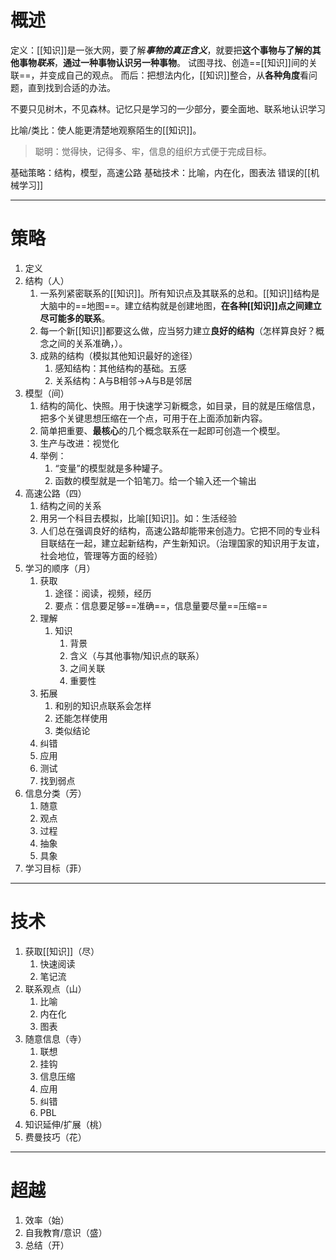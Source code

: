 # 概述
定义：[[知识]]是一张大网，要了解***事物的真正含义***，就要把**这个事物与了解的其他事物*联系***，**通过一种事物认识另一种事物**。
试图寻找、创造==[[知识]]间的关联==，并变成自己的观点。
而后：把想法内化，[[知识]]整合，从**各种角度**看问题，直到找到合适的办法。

不要只见树木，不见森林。记忆只是学习的一少部分，要全面地、联系地认识学习

比喻/类比：使人能更清楚地观察陌生的[[知识]]。

>聪明：觉得快，记得多、牢，信息的组织方式便于完成目标。

基础策略：结构，模型，高速公路
基础技术：比喻，内在化，图表法
错误的[[机械学习]]


- - -
# 策略
1. 定义
2. 结构（人）
	1. 一系列紧密联系的[[知识]]。所有知识点及其联系的总和。[[知识]]结构是大脑中的==地图==。建立结构就是创建地图，**在各种[[知识]]点之间建立尽可能多的联系**。
	2. 每一个新[[知识]]都要这么做，应当努力建立**良好的结构**（怎样算良好？概念之间的关系准确，）。
	3. 成熟的结构（模拟其他知识最好的途径）
		1. 感知结构：其他结构的基础。五感
		2. 关系结构：A与B相邻→A与B是邻居
3. 模型（间）
	1. 结构的简化、快照。用于快速学习新概念，如目录，目的就是压缩信息，把多个关键思想压缩在一个点，可用于在上面添加新内容。
	2. 简单把重要、**最核心**的几个概念联系在一起即可创造一个模型。
	3. 生产与改进：视觉化
	4. 举例：
		1. “变量”的模型就是多种罐子。
		2. 函数的模型就是一个铅笔刀。给一个输入还一个输出
4. 高速公路（四）
	1. 结构之间的关系
	2. 用另一个科目去模拟，比喻[[知识]]。如：生活经验
	3. 人们总在强调良好的结构，高速公路却能带来创造力。它把不同的专业科目联结在一起，建立起新结构，产生新知识。（治理国家的知识用于友谊，社会地位，管理等方面的经验）
5. 学习的顺序（月）
	1. 获取
		1. 途径：阅读，视频，经历
		2. 要点：信息要足够==准确==，信息量要尽量==压缩==
	2. 理解
		1. 知识
			1. 背景
			2. 含义（与其他事物/知识点的联系）
			3. 之间关联
			4. 重要性
	3. 拓展
		1. 和别的知识点联系会怎样
		2. 还能怎样使用
		3. 类似结论
	4. 纠错
	5. 应用
	6. 测试
	7. 找到弱点
6. 信息分类（芳）
	1. 随意
	2. 观点
	3. 过程
	4. 抽象
	5. 具象
7. 学习目标（菲）

- - -
# 技术
1. 获取[[知识]]（尽）
	1. 快速阅读
	2. 笔记流
2. 联系观点（山）
	1. 比喻
	2. 内在化
	3. 图表
3. 随意信息（寺）
	1. 联想
	2. 挂钩
	3. 信息压缩
	4. 应用
	5. 纠错
	6. PBL
4. 知识延伸/扩展（桃）
5. 费曼技巧（花）

- - -
# 超越
1. 效率（始）
2. 自我教育/意识（盛）
3. 总结（开）
